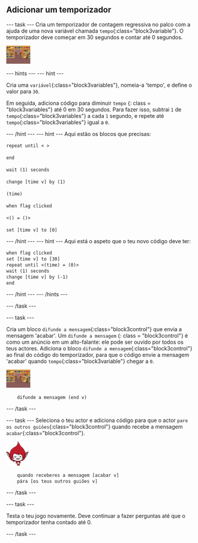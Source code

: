 ## Adicionar um temporizador

\--- task \--- Cria um temporizador de contagem regressiva no palco com a ajuda de uma nova variável chamada `tempo`{:class="block3variable"}. O temporizador deve começar em 30 segundos e contar até 0 segundos.

![Actor do palco](images/stage-sprite.png)

\--- hints \--- \--- hint \---

Cria uma `variável`{:class="block3variables"}, nomeia-a 'tempo', e define o valor para `30`.

Em seguida, adiciona código para diminuir `tempo` {: class = "block3variables"} até 0 em 30 segundos. Para fazer isso, subtrai `1` de `tempo`{:class="block3variables"} a cada `1` segundo, e repete até `tempo`{:class="block3variables"} igual a `0`.

\--- /hint \--- \--- hint \--- Aqui estão os blocos que precisas:

```blocks3
repeat until < >

end

wait (1) seconds

change [time v] by (1)

(time)

when flag clicked

<() = ()>

set [time v] to [0]
```

\--- /hint \--- \--- hint \--- Aqui está o aspeto que o teu novo código deve ter:

```blocks3
when flag clicked
set [time v] to [30]
repeat until <(time) = (0)>
wait (1) seconds
change [time v] by (-1)
end
```

\--- /hint \--- \--- /hints \---

\--- /task \---

\--- task \---

Cria um bloco `difunde a mensagem`{:class="block3control"} que envia a mensagem 'acabar'. Um ` difunde a mensagem ` {: class = "block3control"} é como um anúncio em um alto-falante: ele pode ser ouvido por todos os teus actores. Adiciona o bloco `difunde a mensagem`{:class="block3control"} ao final do código do temporizador, para que o código envie a mensagem 'acabar' quando `tempo`{:class="block3variable"} chegar a `0`.

![Actor do palco](images/stage-sprite.png)

```blocks3
    difunde a mensagem (end v)
```

\--- /task \---

\--- task \--- Seleciona o teu actor e adiciona código para que o actor `pare os outros guiōes`{:class="block3control"} quando recebe a mensagem `acabar`{:class="block3control"}.

![Actor Giga](images/giga-sprite.png)

```blocks3
    quando receberes a mensagem [acabar v]
    pára [os teus outros guiões v]
```

\--- /task \---

\--- task \---

Testa o teu jogo novamente. Deve continuar a fazer perguntas até que o temporizador tenha contado até 0.

\--- /task \---